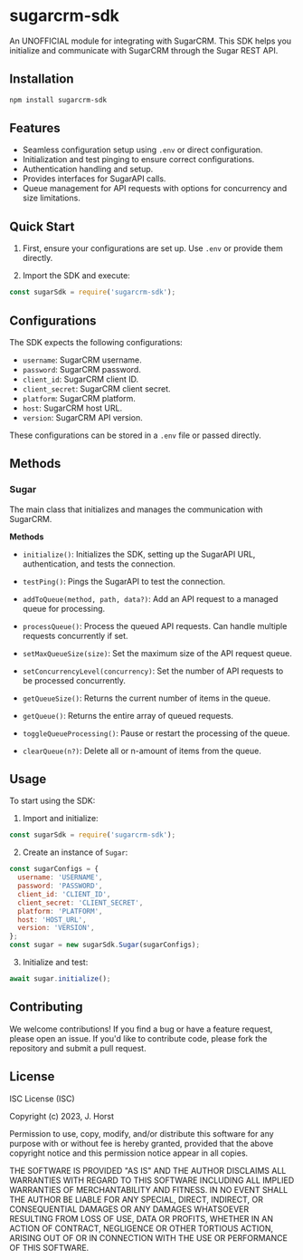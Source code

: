 # sugarcrm-sdk

An UNOFFICIAL module for integrating with SugarCRM. This SDK helps you initialize and communicate with SugarCRM through the Sugar REST API.

## Installation

```bash
npm install sugarcrm-sdk
```

## Features

- Seamless configuration setup using `.env` or direct configuration.
- Initialization and test pinging to ensure correct configurations.
- Authentication handling and setup.
- Provides interfaces for SugarAPI calls.
- Queue management for API requests with options for concurrency and size limitations.

## Quick Start

1. First, ensure your configurations are set up. Use `.env` or provide them directly.

2. Import the SDK and execute:

```javascript
const sugarSdk = require('sugarcrm-sdk');
```

## Configurations

The SDK expects the following configurations:

- `username`: SugarCRM username.
- `password`: SugarCRM password.
- `client_id`: SugarCRM client ID.
- `client_secret`: SugarCRM client secret.
- `platform`: SugarCRM platform.
- `host`: SugarCRM host URL.
- `version`: SugarCRM API version.

These configurations can be stored in a `.env` file or passed directly.

## Methods

### Sugar

The main class that initializes and manages the communication with SugarCRM.

**Methods**

- `initialize()`: Initializes the SDK, setting up the SugarAPI URL, authentication, and tests the connection.

- `testPing()`: Pings the SugarAPI to test the connection.

- `addToQueue(method, path, data?)`: Add an API request to a managed queue for processing.

- `processQueue()`: Process the queued API requests. Can handle multiple requests concurrently if set.

- `setMaxQueueSize(size)`: Set the maximum size of the API request queue.

- `setConcurrencyLevel(concurrency)`: Set the number of API requests to be processed concurrently.

- `getQueueSize()`: Returns the current number of items in the queue.

- `getQueue()`: Returns the entire array of queued requests.

- `toggleQueueProcessing()`: Pause or restart the processing of the queue.

- `clearQueue(n?)`: Delete all or n-amount of items from the queue.

## Usage

To start using the SDK:

1. Import and initialize:

```javascript
const sugarSdk = require('sugarcrm-sdk');
```

2. Create an instance of `Sugar`:

```javascript
const sugarConfigs = {
  username: 'USERNAME',
  password: 'PASSWORD',
  client_id: 'CLIENT_ID',
  client_secret: 'CLIENT_SECRET',
  platform: 'PLATFORM',
  host: 'HOST_URL',
  version: 'VERSION',
};
const sugar = new sugarSdk.Sugar(sugarConfigs);
```

3. Initialize and test:

```javascript
await sugar.initialize();
```

## Contributing

We welcome contributions! If you find a bug or have a feature request, please open an issue. If you'd like to contribute code, please fork the repository and submit a pull request.

## License

ISC License (ISC)

Copyright (c) 2023, J. Horst

Permission to use, copy, modify, and/or distribute this software for any purpose with or without fee is hereby granted, provided that the above copyright notice and this permission notice appear in all copies.

THE SOFTWARE IS PROVIDED "AS IS" AND THE AUTHOR DISCLAIMS ALL WARRANTIES WITH REGARD TO THIS SOFTWARE INCLUDING ALL IMPLIED WARRANTIES OF MERCHANTABILITY AND FITNESS. IN NO EVENT SHALL THE AUTHOR BE LIABLE FOR ANY SPECIAL, DIRECT, INDIRECT, OR CONSEQUENTIAL DAMAGES OR ANY DAMAGES WHATSOEVER RESULTING FROM LOSS OF USE, DATA OR PROFITS, WHETHER IN AN ACTION OF CONTRACT, NEGLIGENCE OR OTHER TORTIOUS ACTION, ARISING OUT OF OR IN CONNECTION WITH THE USE OR PERFORMANCE OF THIS SOFTWARE.








